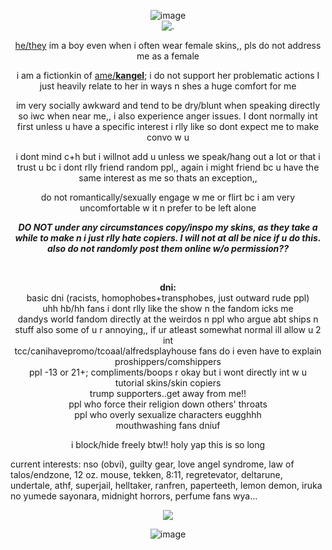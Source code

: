 <p align="center"

![image](https://github.com/user-attachments/assets/ca2d3b44-f23e-4de6-aaec-ac21ec71a15b)
<br>
 ![.](https://i.ibb.co/sg3VcY7/IMG-7572.gif)

<p align="center"

<ins>he/they</ins> im a boy even when i often wear female skins,, pls do not address me as a female

<p align="center"
  
i am a fictionkin of <ins>ame/**kangel**</ins>; i do not support her problematic actions I just heavily relate to her in ways n shes a huge comfort for me

<p align="center"
  
im very socially awkward and tend to be dry/blunt when speaking directly so iwc when near me,, i also experience anger issues. I dont normally int first unless u have a specific interest i rlly like so dont expect me to make convo w u
<p align="center"
  
i dont mind c+h but i willnot add u unless we speak/hang out a lot or that i trust u bc i dont rlly friend random ppl,, again i might friend bc u have the same interest as me so thats an exception,,

  <p align="center"

do not romantically/sexually engage w me or flirt bc i am very uncomfortable w it n prefer to be left alone

<p align="center"

***DO NOT under any circumstances copy/inspo my skins, as they take a while to make n i just rlly hate copiers. I will not at all be nice if u do this. also do not randomly post them online w/o permission??***

<br>
<p align="center"

**dni:**
<br>
basic dni (racists, homophobes+transphobes, just outward rude ppl)
<br>
uhh hb/hh fans i dont rlly like the show n the fandom icks me
<br>
dandys world fandom directly at the weirdos n ppl who argue abt ships n stuff also some of u r annoying,, if ur atleast somewhat normal ill allow u 2 int
<br>
tcc/canihavepromo/tcoaal/alfredsplayhouse fans do i even have to explain
<br>
proshippers/comshippers
<br>
ppl -13 or 21+; compliments/boops r okay but i wont directly int w u
<br>
tutorial skins/skin copiers
<br>
trump supporters..get away from me!!
<br>
ppl who force their religion down others' throats
<br>
ppl who overly sexualize characters eugghhh
<br>
mouthwashing fans dniuf

<p align="center"

i block/hide freely btw!! holy yap this is so long

current interests:
nso (obvi), guilty gear, love angel syndrome, law of talos/endzone, 12 oz. mouse, tekken, 8:11, regretevator, deltarune, undertale, athf, superjail, helltaker, ranfren, paperteeth, lemon demon, iruka no yumede sayonara, midnight horrors, perfume fans wya...

<p align="center"

![](https://komarev.com/ghpvc/?username=chewbiscuits&color=FFFFFF&style=plastic&label=ꜛ+nerds)

<p align="center"

![image](https://github.com/user-attachments/assets/4647bf58-7343-4c45-a774-1a6b3dae8b03)
